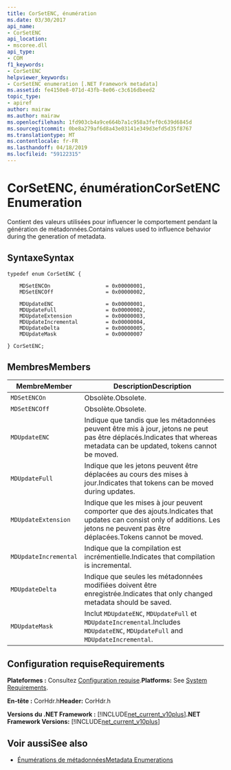 ```yaml
---
title: CorSetENC, énumération
ms.date: 03/30/2017
api_name:
- CorSetENC
api_location:
- mscoree.dll
api_type:
- COM
f1_keywords:
- CorSetENC
helpviewer_keywords:
- CorSetENC enumeration [.NET Framework metadata]
ms.assetid: fe4150e8-071d-43fb-8e06-c3c616dbeed2
topic_type:
- apiref
author: mairaw
ms.author: mairaw
ms.openlocfilehash: 1fd903cb4a9ce664b7a1c958a3fef0c639d6845d
ms.sourcegitcommit: 0be8a279af6d8a43e03141e349d3efd5d35f8767
ms.translationtype: MT
ms.contentlocale: fr-FR
ms.lasthandoff: 04/18/2019
ms.locfileid: "59122315"
---
```

# <a name="corsetenc-enumeration"></a><span data-ttu-id="49159-102">CorSetENC, énumération</span><span class="sxs-lookup"><span data-stu-id="49159-102">CorSetENC Enumeration</span></span>
<span data-ttu-id="49159-103">Contient des valeurs utilisées pour influencer le comportement pendant la génération de métadonnées.</span><span class="sxs-lookup"><span data-stu-id="49159-103">Contains values used to influence behavior during the generation of metadata.</span></span>  
  
## <a name="syntax"></a><span data-ttu-id="49159-104">Syntaxe</span><span class="sxs-lookup"><span data-stu-id="49159-104">Syntax</span></span>  
  
```  
typedef enum CorSetENC {  
  
    MDSetENCOn                  = 0x00000001,  
    MDSetENCOff                 = 0x00000002,  
  
    MDUpdateENC                 = 0x00000001,  
    MDUpdateFull                = 0x00000002,  
    MDUpdateExtension           = 0x00000003,  
    MDUpdateIncremental         = 0x00000004,  
    MDUpdateDelta               = 0x00000005,  
    MDUpdateMask                = 0x00000007  
  
} CorSetENC;  
```  
  
## <a name="members"></a><span data-ttu-id="49159-105">Membres</span><span class="sxs-lookup"><span data-stu-id="49159-105">Members</span></span>  
  
|<span data-ttu-id="49159-106">Membre</span><span class="sxs-lookup"><span data-stu-id="49159-106">Member</span></span>|<span data-ttu-id="49159-107">Description</span><span class="sxs-lookup"><span data-stu-id="49159-107">Description</span></span>|  
|------------|-----------------|  
|`MDSetENCOn`|<span data-ttu-id="49159-108">Obsolète.</span><span class="sxs-lookup"><span data-stu-id="49159-108">Obsolete.</span></span>|  
|`MDSetENCOff`|<span data-ttu-id="49159-109">Obsolète.</span><span class="sxs-lookup"><span data-stu-id="49159-109">Obsolete.</span></span>|  
|`MDUpdateENC`|<span data-ttu-id="49159-110">Indique que tandis que les métadonnées peuvent être mis à jour, jetons ne peut pas être déplacés.</span><span class="sxs-lookup"><span data-stu-id="49159-110">Indicates that whereas metadata can be updated, tokens cannot be moved.</span></span>|  
|`MDUpdateFull`|<span data-ttu-id="49159-111">Indique que les jetons peuvent être déplacées au cours des mises à jour.</span><span class="sxs-lookup"><span data-stu-id="49159-111">Indicates that tokens can be moved during updates.</span></span>|  
|`MDUpdateExtension`|<span data-ttu-id="49159-112">Indique que les mises à jour peuvent comporter que des ajouts.</span><span class="sxs-lookup"><span data-stu-id="49159-112">Indicates that updates can consist only of additions.</span></span> <span data-ttu-id="49159-113">Les jetons ne peuvent pas être déplacées.</span><span class="sxs-lookup"><span data-stu-id="49159-113">Tokens cannot be moved.</span></span>|  
|`MDUpdateIncremental`|<span data-ttu-id="49159-114">Indique que la compilation est incrémentielle.</span><span class="sxs-lookup"><span data-stu-id="49159-114">Indicates that compilation is incremental.</span></span>|  
|`MDUpdateDelta`|<span data-ttu-id="49159-115">Indique que seules les métadonnées modifiées doivent être enregistrée.</span><span class="sxs-lookup"><span data-stu-id="49159-115">Indicates that only changed metadata should be saved.</span></span>|  
|`MDUpdateMask`|<span data-ttu-id="49159-116">Inclut `MDUpdateENC`, `MDUpdateFull` et `MDUpdateIncremental`.</span><span class="sxs-lookup"><span data-stu-id="49159-116">Includes `MDUpdateENC`, `MDUpdateFull` and `MDUpdateIncremental`.</span></span>|  
  
## <a name="requirements"></a><span data-ttu-id="49159-117">Configuration requise</span><span class="sxs-lookup"><span data-stu-id="49159-117">Requirements</span></span>  
 <span data-ttu-id="49159-118">**Plateformes :** Consultez [Configuration requise](../../../../docs/framework/get-started/system-requirements.md).</span><span class="sxs-lookup"><span data-stu-id="49159-118">**Platforms:** See [System Requirements](../../../../docs/framework/get-started/system-requirements.md).</span></span>  
  
 <span data-ttu-id="49159-119">**En-tête :** CorHdr.h</span><span class="sxs-lookup"><span data-stu-id="49159-119">**Header:** CorHdr.h</span></span>  
  
 <span data-ttu-id="49159-120">**Versions du .NET Framework :** [!INCLUDE[net_current_v10plus](../../../../includes/net-current-v10plus-md.md)]</span><span class="sxs-lookup"><span data-stu-id="49159-120">**.NET Framework Versions:** [!INCLUDE[net_current_v10plus](../../../../includes/net-current-v10plus-md.md)]</span></span>  
  
## <a name="see-also"></a><span data-ttu-id="49159-121">Voir aussi</span><span class="sxs-lookup"><span data-stu-id="49159-121">See also</span></span>

- [<span data-ttu-id="49159-122">Énumérations de métadonnées</span><span class="sxs-lookup"><span data-stu-id="49159-122">Metadata Enumerations</span></span>](../../../../docs/framework/unmanaged-api/metadata/metadata-enumerations.md)
